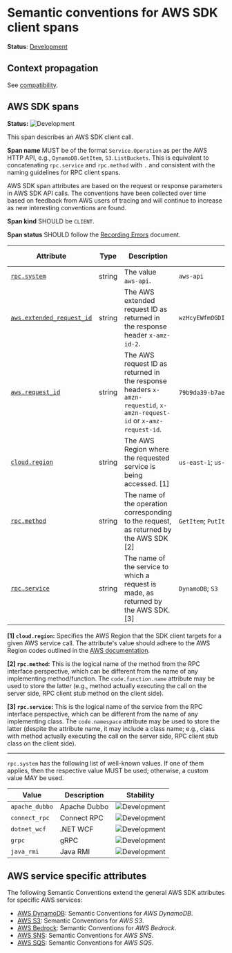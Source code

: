 <!--- Hugo front matter used to generate the website version of this page:
linkTitle: AWS SDK
--->

# Semantic conventions for AWS SDK client spans

**Status**: [Development][DocumentStatus]

## Context propagation

See [compatibility](../non-normative/compatibility/aws.md#context-propagation).

## AWS SDK spans

<!-- prettier-ignore-start -->
<!-- semconv span.aws.client -->
<!-- NOTE: THIS TEXT IS AUTOGENERATED. DO NOT EDIT BY HAND. -->
<!-- see templates/registry/markdown/snippet.md.j2 -->
<!-- prettier-ignore-start -->
<!-- markdownlint-capture -->
<!-- markdownlint-disable -->

**Status:** ![Development](https://img.shields.io/badge/-development-blue)

This span describes an AWS SDK client call.

**Span name** MUST be of the format `Service.Operation` as per the
AWS HTTP API, e.g., `DynamoDB.GetItem`, `S3.ListBuckets`. This is
equivalent to concatenating `rpc.service` and `rpc.method` with `.` and
consistent with the naming guidelines for RPC client spans.

AWS SDK span attributes are based on the request or response parameters
in AWS SDK API calls. The conventions have been collected over time based
on feedback from AWS users of tracing and will continue to increase as new
interesting conventions are found.

**Span kind** SHOULD be `CLIENT`.

**Span status** SHOULD follow the [Recording Errors](/docs/general/recording-errors.md) document.

| Attribute  | Type | Description  | Examples  | [Requirement Level](https://opentelemetry.io/docs/specs/semconv/general/attribute-requirement-level/) | Stability |
|---|---|---|---|---|---|
| [`rpc.system`](/docs/registry/attributes/rpc.md) | string | The value `aws-api`. | `aws-api` | `Required` | ![Development](https://img.shields.io/badge/-development-blue) |
| [`aws.extended_request_id`](/docs/registry/attributes/aws.md) | string | The AWS extended request ID as returned in the response header `x-amz-id-2`. | `wzHcyEWfmOGDIE5QOhTAqFDoDWP3y8IUvpNINCwL9N4TEHbUw0/gZJ+VZTmCNCWR7fezEN3eCiQ=` | `Conditionally Required` If available. | ![Development](https://img.shields.io/badge/-development-blue) |
| [`aws.request_id`](/docs/registry/attributes/aws.md) | string | The AWS request ID as returned in the response headers `x-amzn-requestid`, `x-amzn-request-id` or `x-amz-request-id`. | `79b9da39-b7ae-508a-a6bc-864b2829c622`; `C9ER4AJX75574TDJ` | `Recommended` | ![Development](https://img.shields.io/badge/-development-blue) |
| [`cloud.region`](/docs/registry/attributes/cloud.md) | string | The AWS Region where the requested service is being accessed. [1] | `us-east-1`; `us-west-2` | `Recommended` | ![Development](https://img.shields.io/badge/-development-blue) |
| [`rpc.method`](/docs/registry/attributes/rpc.md) | string | The name of the operation corresponding to the request, as returned by the AWS SDK [2] | `GetItem`; `PutItem` | `Recommended` | ![Development](https://img.shields.io/badge/-development-blue) |
| [`rpc.service`](/docs/registry/attributes/rpc.md) | string | The name of the service to which a request is made, as returned by the AWS SDK. [3] | `DynamoDB`; `S3` | `Recommended` | ![Development](https://img.shields.io/badge/-development-blue) |

**[1] `cloud.region`:** Specifies the AWS Region that the SDK client targets for a given AWS service call. The attribute's value should adhere to the AWS Region codes outlined in the [AWS documentation](https://docs.aws.amazon.com/global-infrastructure/latest/regions/aws-regions.html#available-regions).

**[2] `rpc.method`:** This is the logical name of the method from the RPC interface perspective, which can be different from the name of any implementing method/function. The `code.function.name` attribute may be used to store the latter (e.g., method actually executing the call on the server side, RPC client stub method on the client side).

**[3] `rpc.service`:** This is the logical name of the service from the RPC interface perspective, which can be different from the name of any implementing class. The `code.namespace` attribute may be used to store the latter (despite the attribute name, it may include a class name; e.g., class with method actually executing the call on the server side, RPC client stub class on the client side).

---

`rpc.system` has the following list of well-known values. If one of them applies, then the respective value MUST be used; otherwise, a custom value MAY be used.

| Value  | Description | Stability |
|---|---|---|
| `apache_dubbo` | Apache Dubbo | ![Development](https://img.shields.io/badge/-development-blue) |
| `connect_rpc` | Connect RPC | ![Development](https://img.shields.io/badge/-development-blue) |
| `dotnet_wcf` | .NET WCF | ![Development](https://img.shields.io/badge/-development-blue) |
| `grpc` | gRPC | ![Development](https://img.shields.io/badge/-development-blue) |
| `java_rmi` | Java RMI | ![Development](https://img.shields.io/badge/-development-blue) |

<!-- markdownlint-restore -->
<!-- prettier-ignore-end -->
<!-- END AUTOGENERATED TEXT -->
<!-- endsemconv -->
<!-- prettier-ignore-end -->

## AWS service specific attributes

The following Semantic Conventions extend the general AWS SDK attributes for specific AWS services:

- [AWS DynamoDB](/docs/database/dynamodb.md): Semantic Conventions for _AWS DynamoDB_.
- [AWS S3](/docs/object-stores/s3.md): Semantic Conventions for _AWS S3_.
- [AWS Bedrock](/docs/gen-ai/aws-bedrock.md): Semantic Conventions for _AWS Bedrock_.
- [AWS SNS](/docs/messaging/sns.md): Semantic Conventions for _AWS SNS_.
- [AWS SQS](/docs/messaging/sqs.md): Semantic Conventions for _AWS SQS_.

[DocumentStatus]: https://opentelemetry.io/docs/specs/otel/document-status
